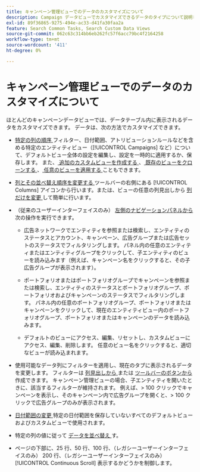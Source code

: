 ```yaml
---
title: キャンペーン管理ビューでのデータのカスタマイズについて
description: Campaign データビューでカスタマイズできるデータのタイプについて説明します。
exl-id: 89f36865-9275-494e-ac33-d41fa30faa2a
feature: Search Common Tasks, Search Custom Data Views
source-git-commit: 062c63c314bb6eb262fc57f6acc79bc4f2164258
workflow-type: tm+mt
source-wordcount: '411'
ht-degree: 0%

---
```


# キャンペーン管理ビューでのデータのカスタマイズについて

<!-- Add info about new UI -->

ほとんどのキャンペーンデータビューでは、データテーブル内に表示されるデータをカスタマイズできます。 データは、次の方法でカスタマイズできます。

* [ 特定の列の順序 ](/help/search-social-commerce/common-tasks/data-views/custom-default-views-manage.md##view-edit) フィルター、日付範囲、アトリビューションルールなどを含める特定のエンティティビュー（[!UICONTROL Campaigns] など）について、デフォルトビュー全体の設定を編集し、設定を一時的に適用するか、保存します。 また、[ 追加のカスタムビューを作成する ](/help/search-social-commerce/common-tasks/data-views/custom-default-views-manage.md#create-custom-view)、[ 既存のビューをクローンする ](/help/search-social-commerce/common-tasks/data-views/custom-default-views-manage.md#view-clone)、[ 任意のビューを適用する ](/help/search-social-commerce/common-tasks/data-views/custom-default-views-manage.md#apply-a-default-or-custom-view) こともできます。

* [ 列とその並べ替え順序を変更する ](/help/search-social-commerce/common-tasks/data-views/ad-hoc-settings/column-set-edit-sort-icon.md) ツールバーの右側にある [!UICONTROL Columns] アイコンから行います。または、ビューの任意の列見出しから [ 列だけを変更 ](/help/search-social-commerce/common-tasks/data-views/ad-hoc-settings/column-set-edit-column-heading.md) して簡単に行います。

* （従来のユーザーインターフェイスのみ） [ 左側のナビゲーションパネルから ](/help/search-social-commerce/common-tasks/data-views/ad-hoc-settings/filter-using-left-panel.md) 次の操作を実行できます。

   * 広告ネットワークでエンティティを参照または検索し、エンティティのステータスとアカウント、キャンペーン、広告グループまたは広告セットのステータスでフィルタリングします。 パネル内の任意のエンティティまたはエンティティグループをクリックして、子エンティティのビューを読み込みます（例えば、キャンペーン名をクリックすると、その子広告グループが表示されます）。

   * ポートフォリオまたはポートフォリオグループでキャンペーンを参照または検索し、エンティティのステータスとポートフォリオグループ、ポートフォリオおよびキャンペーンのステータスでフィルタリングします。 パネル内の任意のポートフォリオグループ、ポートフォリオまたはキャンペーンをクリックして、現在のエンティティビュー内のポートフォリオグループ、ポートフォリオまたはキャンペーンのデータを読み込みます。

   * デフォルトのビューにアクセス、編集、リセットし、カスタムビューにアクセス、編集、削除します。 任意のビュー名をクリックすると、適切なビューが読み込まれます。

* 使用可能なデータ列にフィルターを適用し、現在のタブに表示されるデータを変更します。 フィルターは [ 列見出しから ](/help/search-social-commerce/common-tasks/data-views/ad-hoc-settings/column-filter-apply-from-column-heading.md) または [ ツールバーのボタンから ](/help/search-social-commerce/common-tasks/data-views/ad-hoc-settings/column-filter-apply-from-toolbar.md) 作成できます。 キャンペーン管理ビューの場合、子エンティティを開いたときに、該当するフィルターが維持されます。 例えば、\> 100 クリックでキャンペーンを表示し、そのキャンペーン内で広告グループを開くと、\> 100 クリックで広告グループのみが表示されます。

* [ 日付範囲の変更 ](/help/search-social-commerce/common-tasks/data-views/ad-hoc-settings/date-filter.md) 特定の日付範囲を保存していないすべてのデフォルトビューおよびカスタムビューで使用されます。

* 特定の列の値に従って [ データを並べ替え ](/help/search-social-commerce/common-tasks/data-views/ad-hoc-settings/column-sort.md) す。

* ページの下部に、25 行、50 行、100 行、（レガシーユーザーインターフェイスのみ） 200 行、（レガシーユーザーインターフェイスのみ） [!UICONTROL Continuous Scroll] 表示するかどうかを制御します。
